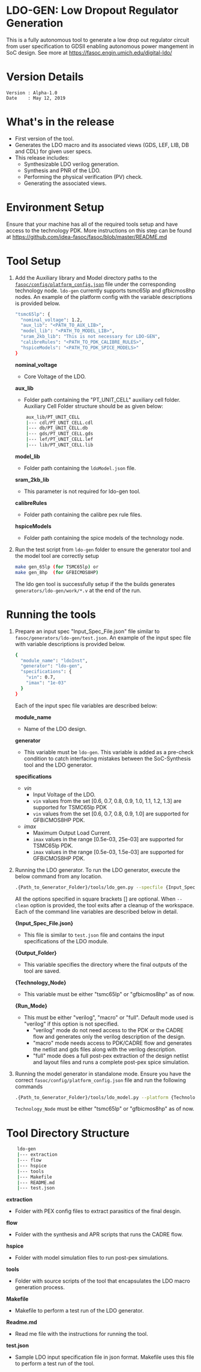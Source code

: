 
# LDO-GEN: Low Dropout Regulator Generation
This is a fully autonomous tool to generate a low drop out regulator circuit from user specification to GDSII enabling autonomous power mangement in SoC design.
See more at https://fasoc.engin.umich.edu/digital-ldo/

# Version Details
```
Version : Alpha-1.0                                                             
Date    : May 12, 2019 
```

# What's in the release
- First version of the tool. 
- Generates the LDO macro and its associated views (GDS, LEF, LIB, DB and CDL) for given user specs.
- This release includes:
  - Synthesizable LDO verilog generation.
  - Synthesis and PNR of the LDO.
  - Performing the physical verification (PV) check.
  - Generating the associated views.
  

# Environment Setup
Ensure that your machine has all of the required tools setup and have access to the technology PDK. More instructions on this step can be found at https://github.com/idea-fasoc/fasoc/blob/master/README.md


# Tool Setup
1. Add the Auxiliary library and Model directory paths to the [`fasoc/config/platform_config.json`](https://github.com/idea-fasoc/fasoc/blob/master/config/platform_config.json) file under the corresponding technology node. `ldo-gen` currently supports tsmc65lp and gfbicmos8hp nodes. An example of the platform config with the variable descriptions is provided below.
    ```bash
    "tsmc65lp": {
      "nominal_voltage": 1.2,
      "aux_lib": "<PATH_TO_AUX_LIB>",
      "model_lib": "<PATH_TO_MODEL_LIB>",
      "sram_2kb_lib": "This is not necessary for LDO-GEN",
      "calibreRules": "<PATH_TO_PDK_CALIBRE_RULES>",
      "hspiceModels": "<PATH_TO_PDK_SPICE_MODELS>"
    }
    ```
    __nominal_voltage__
    - Core Voltage of the LDO.
    
    __aux_lib__
    - Folder path containing the "PT_UNIT_CELL" auxiliary cell folder. Auxiliary Cell Folder structure should be as given below:
    ```bash
        aux_lib/PT_UNIT_CELL
        |--- cdl/PT_UNIT_CELL.cdl
        |--- db/PT_UNIT_CELL.db
        |--- gds/PT_UNIT_CELL.gds
        |--- lef/PT_UNIT_CELL.lef
        |--- lib/PT_UNIT_CELL.lib
    ```
    
    __model_lib__
    - Folder path containing the `ldoModel.json` file.
    
    __sram_2kb_lib__
    - This parameter is not required for ldo-gen tool.
    
    __calibreRules__
    - Folder path containing the calibre pex rule files.
    
    __hspiceModels__
    - Folder path containing the spice models of the technology node.
   
1. Run the test script from `ldo-gen` folder to ensure the generator tool and the model tool are correctly setup
    ```bash
    make gen_65lp (for TSMC65lp) or
    make gen_8hp  (for GFBICMOS8HP)
    ``` 
    The ldo gen tool is successfully setup if the the builds generates `generators/ldo-gen/work/*.v` at the end of the run. 


# Running the tools
1. Prepare an input spec "Input_Spec_File.json" file similar to `fasoc/generators/ldo-gen/test.json`. An example of the input spec file with variable descriptions is provided below.
    ```bash
    {
      "module_name": "ldoInst",
      "generator": "ldo-gen",
      "specifications": {
        "vin": 0.7,
        "imax": "1e-03"
      }
    }
    ```
   Each of the input spec file variables are described below:
   
    __module_name__
    - Name of the LDO design.
    
    __generator__
    - This variable must be `ldo-gen`. This variable is added as a pre-check condition to catch interfacing mistakes between the SoC-Synthesis tool and the LDO generator.
    
    __specifications__
    - _vin_
      - Input Voltage of the LDO. 
      - `vin` values from the set [0.6, 0.7, 0.8, 0.9, 1.0, 1.1, 1.2, 1.3] are supported for TSMC65lp PDK 
      - `vin` values from the set [0.6, 0.7, 0.8, 0.9, 1.0] are supported for GFBiCMOS8HP PDK.
    - _imax_
      - Maximum Output Load Current. 
      - `imax` values in the range [0.5e-03, 25e-03] are supported for TSMC65lp PDK.
      - `imax` values in the range [0.5e-03, 1.5e-03] are supported for GFBiCMOS8HP PDK.

1. Running the LDO generator. 
   To run the LDO generator, execute the below command from any location.
    ```bash
    .{Path_to_Generator_Folder}/tools/ldo_gen.py --specfile {Input_Spec_File.json} --output {Output_Folder} --platform {Technology_Node} [--mode {Run_Mode}] [--clean]
    ```
   All the options specified in square brackets [] are optional. When `--clean` option is provided, the tool exits after a cleanup of the workspace. Each of the command line variables are described below in detail.
   
   __{Input_Spec_File.json}__
   - This file is similar to `test.json` file and contains the input specifications of the LDO module.
   
   __{Output_Folder}__
   - This variable specifies the directory where the final outputs of the tool are saved.
   
   __{Technology_Node}__
   - This variable must be either "tsmc65lp" or "gfbicmos8hp" as of now.
   
   __{Run_Mode}__
   - This must be either "verilog", "macro" or "full". Default mode used is "verilog" if this option is not specified. 
     - "verilog" mode do not need access to the PDK or the CADRE flow and generates only the verilog description of the design. 
     - "macro" mode needs access to PDK/CADRE flow and generates the netlist and gds files along with the verilog description. 
     - "full" mode does a full post-pex extraction of the design netlist and layout files and runs a complete post-pex spice simulation.
   
1. Running the model generator in standalone mode. 
   Ensure you have the correct `fasoc/config/platform_config.json` file and run the following commands
    ```bash
    .{Path_to_Generator_Folder}/tools/ldo_model.py --platform {Technology_Node}
    ```
   `Technology_Node` must be either "tsmc65lp" or "gfbicmos8hp" as of now.
    
# Tool Directory Structure
```bash
    ldo-gen
    |--- extraction
    |--- flow
    |--- hspice   
    |--- tools
    |--- Makefile
    |--- README.md
    |--- test.json
```
   __extraction__
   - Folder with PEX config files to extract parasitics of the final desgin.
  
   __flow__
   - Folder with the synthesis and APR scripts that runs the CADRE flow.  
  
   __hspice__
   - Folder with model simulation files to run post-pex simulations.

   __tools__
   - Folder with source scripts of the tool that encapsulates the LDO macro generation process. 

   __Makefile__
   - Makefile to perform a test run of the LDO generator.

   __Readme.md__
   - Read me file with the instructions for running the tool.

   __test.json__
   - Sample LDO input specification file in json format. Makefile uses this file to perform a test run of the tool. 
